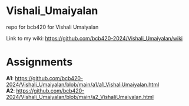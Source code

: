 # Vishali_Umaiyalan
repo for bcb420 for Vishali Umaiyalan

Link to my wiki: https://github.com/bcb420-2024/Vishali_Umaiyalan/wiki

# Assignments
**A1**: https://github.com/bcb420-2024/Vishali_Umaiyalan/blob/main/a1/a1_VishaliUmaiyalan.html \
**A2**: https://github.com/bcb420-2024/Vishali_Umaiyalan/blob/main/a2_VishaliUmaiyalan.html
